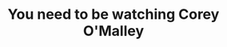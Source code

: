 ---
title: "You need to be watching Corey O'Malley"
publishDate: 2025-05-01
description: "he's a crazy guy, that corey, gotta watch out for him"
---